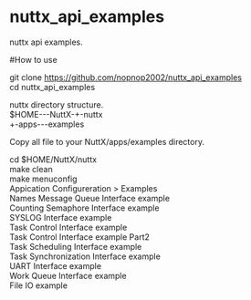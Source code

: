 # nuttx_api_examples

nuttx api examples.   

#How to use   

git clone https://github.com/nopnop2002/nuttx_api_examples   
cd nuttx_api_examples   

nuttx directory structure.   
$HOME---NuttX-+-nuttx   
              +-apps---examples   

Copy all file to your NuttX/apps/examples directory.   

cd $HOME/NuttX/nuttx   
make clean   
make menuconfig    
Appication Configureration > Examples   
 Names Message Queue Interface example   
 Counting Semaphore Interface example   
 SYSLOG Interface example   
 Task Control Interface example   
 Task Control Interface example Part2   
 Task Scheduling Interface example   
 Task Synchronization Interface example   
 UART Interface example   
 Work Queue Interface example   
 File IO example   
